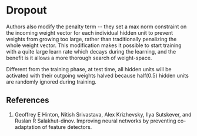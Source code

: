 # Dropout

Authors also modify the penalty term -- they set a max norm constraint on the incoming weight vector for each individual hidden unit to prevent weights from growing too large, rather than traditionally penalizing the whole weight vector. This modification makes it possible to start training with a quite large learn rate which decays during the learning, and the benefit is it allows a more thorough search of weight-space.

Different from the training phase, at test time, all hidden units will be activated with their outgoing weights halved because half(0.5) hidden units are randomly ignored during training.



## References
1. Geoffrey E Hinton, Nitish Srivastava, Alex Krizhevsky, Ilya Sutskever, and Ruslan R Salakhut-dinov. Improving neural networks by preventing co-adaptation of feature detectors.
